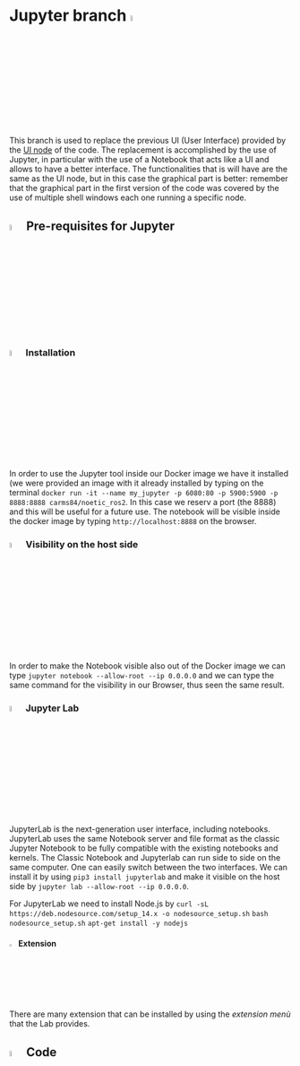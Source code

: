 # Jupyter branch <img src="https://user-images.githubusercontent.com/62358773/157435593-53d7c0e1-919e-488c-845f-82988b838b20.png" width="5%" height="5%"></h2>

This branch is used to replace the previous UI (User Interface) provided by the [UI node](https://github.com/mmatteo-hub/RT2_Assignment1/blob/main/assignment/src/UI.cpp) of the code. The replacement is accomplished by the use of Jupyter, in particular with the use of a Notebook that acts like a UI and allows to have a better interface.
The functionalities that is will have are the same as the UI node, but in this case the graphical part is better: remember that the graphical part in the first version of the code was covered by the use of multiple shell windows each one running a specific node.

## <img src="https://user-images.githubusercontent.com/62358773/158230910-3ac2495f-208a-4e3c-a259-ab59f80e9d91.png" width="5%" height="5%"> Pre-requisites for Jupyter
### <img src="https://user-images.githubusercontent.com/62358773/158229723-84059fcb-d76e-41ad-a527-7b5e17a6fcd9.png" width="5%" height="5%"> Installation
In order to use the Jupyter tool inside our Docker image we have it installed (we were provided an image with it already installed by typing on the terminal `docker run -it --name my_jupyter -p 6080:80 -p 5900:5900 -p 8888:8888 carms84/noetic_ros2`. In this case we reserv a port (the 8888) and this will be useful for a future use.
The notebook will be visible inside the docker image by typing `http://localhost:8888` on the browser.
### <img src="https://user-images.githubusercontent.com/62358773/158412884-3a11ce0f-560c-486b-ac46-af641413d6f0.png" width="5%" height="5%"> Visibility on the host side
In order to make the Notebook visible also out of the Docker image we can type `jupyter notebook --allow-root --ip 0.0.0.0` and we can type the same command for the visibility in our Browser, thus seen the same result.

### <img src="https://user-images.githubusercontent.com/62358773/158413804-bf7cde69-d192-4b9e-ac45-f1bc4165ab5f.png" width="5%" height="5%"> Jupyter Lab
JupyterLab is the next-generation user interface, including notebooks.
JupyterLab uses the same Notebook server and file format as the classic Jupyter Notebook to be fully compatible with the existing notebooks and kernels. The Classic Notebook and Jupyterlab can run side to side on the same computer. One can easily switch between the two interfaces.
We can install it by using `pip3 install jupyterlab` and make it visible on the host side by `jupyter lab --allow-root --ip 0.0.0.0`.

For JupyterLab we need to install Node.js by
`curl -sL https://deb.nodesource.com/setup_14.x -o nodesource_setup.sh` 
`bash nodesource_setup.sh`
`apt-get install -y nodejs`

#### <img src="https://user-images.githubusercontent.com/62358773/158414765-dfc2465d-e3a4-4813-a82e-0f27bf706416.png" width="2.5%" height="2.5%"> Extension
There are many extension that can be installed by using the *extension menù* that the Lab provides.

## <img src="https://user-images.githubusercontent.com/62358773/158417191-e4bd7959-d3cf-4e40-a724-8148367d9528.png" width="5%" height="5%"> Code
